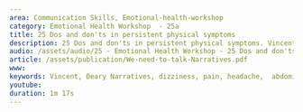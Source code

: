 ```yaml
---
area: Communication Skills, Emotional-health-workshop
category: Emotional Health Workshop  - 25a
title: 25 Dos and don'ts in persistent physical symptoms  
description: 25 Dos and don'ts in persistent physical symptoms. Vincent Deary Narratives on dizziness, pain, headache and abdominal discomfort. Dave Tomson
audio: /assets/audio/25 - Emotional Health Workshop - 25 Dos and don'ts in persistent physical symtoms. Vincent Deary Narratives on dizziness, pain, headache and abdominal discomfort. Dave Tomson - MQ.mp3
article: /assets/publication/We-need-to-talk-Narratives.pdf
www: 
keywords: Vincent, Deary Narratives, dizziness, pain, headache,  abdominal, discomfort 
youtube: 
duration: 1m 17s
--- 
```

